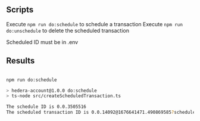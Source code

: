 ## Scripts

Execute `npm run do:schedule` to schedule a transaction
Execute `npm run do:unschedule` to delete the scheduled transaction

Scheduled ID must be in .env

## Results

```bash

npm run do:schedule

> hedera-account@1.0.0 do:schedule
> ts-node src/createScheduledTransaction.ts

The schedule ID is 0.0.3505516
The scheduled transaction ID is 0.0.14092@1676641471.490869585?scheduled
```
